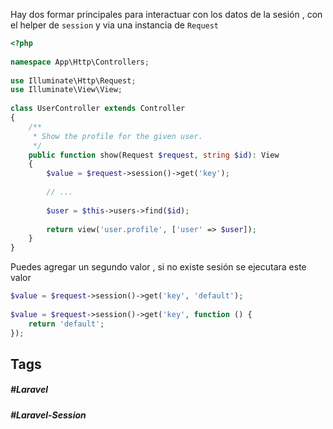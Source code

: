 Hay dos formar principales para interactuar con los datos de la sesión , con el helper de `session` y via una instancia de `Request`

```php
<?php
 
namespace App\Http\Controllers;
 
use Illuminate\Http\Request;
use Illuminate\View\View;
 
class UserController extends Controller
{
    /**
     * Show the profile for the given user.
     */
    public function show(Request $request, string $id): View
    {
        $value = $request->session()->get('key');
 
        // ...
 
        $user = $this->users->find($id);
 
        return view('user.profile', ['user' => $user]);
    }
}
```

Puedes agregar un segundo valor , si no existe sesión se ejecutara este valor

```php
$value = $request->session()->get('key', 'default');
 
$value = $request->session()->get('key', function () {
    return 'default';
});
```
## Tags

##### #Laravel
##### #Laravel-Session

